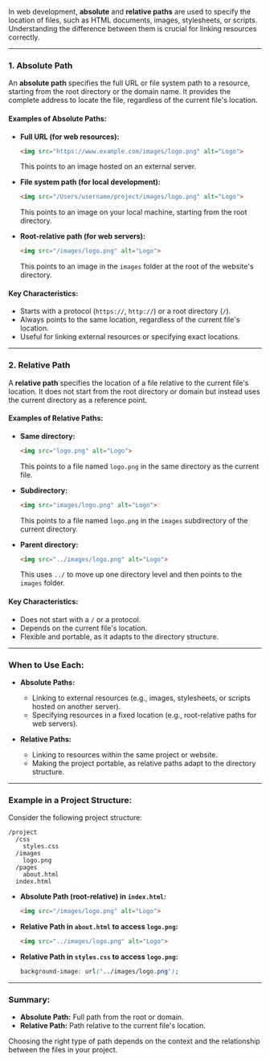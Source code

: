 In web development, **absolute** and **relative paths** are used to specify the location of files, such as HTML documents, images, stylesheets, or scripts. Understanding the difference between them is crucial for linking resources correctly.

---

### **1. Absolute Path**
An **absolute path** specifies the full URL or file system path to a resource, starting from the root directory or the domain name. It provides the complete address to locate the file, regardless of the current file's location.

#### **Examples of Absolute Paths:**
- **Full URL (for web resources):**
  ```html
  <img src="https://www.example.com/images/logo.png" alt="Logo">
  ```
  This points to an image hosted on an external server.

- **File system path (for local development):**
  ```html
  <img src="/Users/username/project/images/logo.png" alt="Logo">
  ```
  This points to an image on your local machine, starting from the root directory.

- **Root-relative path (for web servers):**
  ```html
  <img src="/images/logo.png" alt="Logo">
  ```
  This points to an image in the `images` folder at the root of the website's directory.

#### **Key Characteristics:**
- Starts with a protocol (`https://`, `http://`) or a root directory (`/`).
- Always points to the same location, regardless of the current file's location.
- Useful for linking external resources or specifying exact locations.

---

### **2. Relative Path**
A **relative path** specifies the location of a file relative to the current file's location. It does not start from the root directory or domain but instead uses the current directory as a reference point.

#### **Examples of Relative Paths:**
- **Same directory:**
  ```html
  <img src="logo.png" alt="Logo">
  ```
  This points to a file named `logo.png` in the same directory as the current file.

- **Subdirectory:**
  ```html
  <img src="images/logo.png" alt="Logo">
  ```
  This points to a file named `logo.png` in the `images` subdirectory of the current directory.

- **Parent directory:**
  ```html
  <img src="../images/logo.png" alt="Logo">
  ```
  This uses `../` to move up one directory level and then points to the `images` folder.

#### **Key Characteristics:**
- Does not start with a `/` or a protocol.
- Depends on the current file's location.
- Flexible and portable, as it adapts to the directory structure.

---

### **When to Use Each:**
- **Absolute Paths:**
  - Linking to external resources (e.g., images, stylesheets, or scripts hosted on another server).
  - Specifying resources in a fixed location (e.g., root-relative paths for web servers).

- **Relative Paths:**
  - Linking to resources within the same project or website.
  - Making the project portable, as relative paths adapt to the directory structure.

---

### **Example in a Project Structure:**
Consider the following project structure:
```
/project
  /css
    styles.css
  /images
    logo.png
  /pages
    about.html
  index.html
```

- **Absolute Path (root-relative) in `index.html`:**
  ```html
  <img src="/images/logo.png" alt="Logo">
  ```

- **Relative Path in `about.html` to access `logo.png`:**
  ```html
  <img src="../images/logo.png" alt="Logo">
  ```

- **Relative Path in `styles.css` to access `logo.png`:**
  ```css
  background-image: url('../images/logo.png');
  ```

---

### **Summary:**
- **Absolute Path:** Full path from the root or domain.
- **Relative Path:** Path relative to the current file's location.

Choosing the right type of path depends on the context and the relationship between the files in your project.
